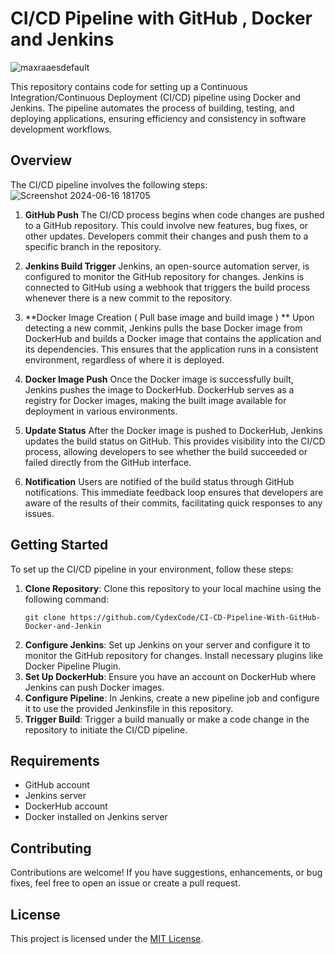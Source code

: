 # CI/CD Pipeline with GitHub , Docker and Jenkins
![maxraaesdefault](https://github.com/CydexCode/CI-CD-Pipeline-With-GitHub-Docker-and-Jenkins/assets/112784979/cfc74d18-62fd-4399-8997-658edcac82b0)

This repository contains code for setting up a Continuous Integration/Continuous Deployment (CI/CD) pipeline using Docker and Jenkins. The pipeline automates the process of building, testing, and deploying applications, ensuring efficiency and consistency in software development workflows.

## Overview

The CI/CD pipeline involves the following steps:
![Screenshot 2024-06-16 181705](https://github.com/CydexCode/CI-CD-Pipeline-With-GitHub-Docker-and-Jenkins/assets/112784979/718b7228-44c4-4ab9-bd4d-1ea769d00cb9)

1. **GitHub Push**
The CI/CD process begins when code changes are pushed to a GitHub repository. This could involve new features, bug fixes, or other updates. Developers commit their changes and push them to a specific branch in the repository.

2. **Jenkins Build Trigger**
Jenkins, an open-source automation server, is configured to monitor the GitHub repository for changes. Jenkins is connected to GitHub using a webhook that triggers the build process whenever there is a new commit to the repository.

3. **Docker Image Creation ( Pull base image and build image ) **
Upon detecting a new commit, Jenkins pulls the base Docker image from DockerHub and builds a Docker image that contains the application and its dependencies. This ensures that the application runs in a consistent environment, regardless of where it is deployed.

4. **Docker Image Push**
Once the Docker image is successfully built, Jenkins pushes the image to DockerHub. DockerHub serves as a registry for Docker images, making the built image available for deployment in various environments.

5. **Update Status**
After the Docker image is pushed to DockerHub, Jenkins updates the build status on GitHub. This provides visibility into the CI/CD process, allowing developers to see whether the build succeeded or failed directly from the GitHub interface.

6. **Notification**
Users are notified of the build status through GitHub notifications. This immediate feedback loop ensures that developers are aware of the results of their commits, facilitating quick responses to any issues.

## Getting Started

To set up the CI/CD pipeline in your environment, follow these steps:

1. **Clone Repository**: Clone this repository to your local machine using the following command:
   ```
   git clone https://github.com/CydexCode/CI-CD-Pipeline-With-GitHub-Docker-and-Jenkin
   ```
2. **Configure Jenkins**: Set up Jenkins on your server and configure it to monitor the GitHub repository for changes. Install necessary plugins like Docker Pipeline Plugin.
3. **Set Up DockerHub**: Ensure you have an account on DockerHub where Jenkins can push Docker images. 
4. **Configure Pipeline**: In Jenkins, create a new pipeline job and configure it to use the provided Jenkinsfile in this repository.
5. **Trigger Build**: Trigger a build manually or make a code change in the repository to initiate the CI/CD pipeline.

## Requirements

- GitHub account
- Jenkins server
- DockerHub account
- Docker installed on Jenkins server

## Contributing

Contributions are welcome! If you have suggestions, enhancements, or bug fixes, feel free to open an issue or create a pull request.

## License

This project is licensed under the [MIT License](LICENSE).
